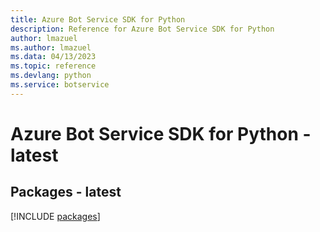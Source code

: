 ```yaml
---
title: Azure Bot Service SDK for Python
description: Reference for Azure Bot Service SDK for Python
author: lmazuel
ms.author: lmazuel
ms.data: 04/13/2023
ms.topic: reference
ms.devlang: python
ms.service: botservice
---
```

# Azure Bot Service SDK for Python - latest
## Packages - latest
[!INCLUDE [packages](bot-service-index.md)]